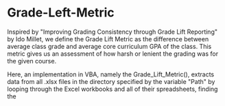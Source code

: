 # Grade-Left-Metric

Inspired by "Improving Grading Consistency through Grade Lift Reporting" by Ido Millet, we define the Grade Lift Metric as the difference between average class grade and average core curriculum GPA of the class. This metric gives us an assessment of how harsh or lenient the grading was for the given course.

Here, an implementation in VBA, namely the Grade_Lift_Metric(), extracts data from all .xlsx files in the directory specified by the variable "Path" by looping through the Excel workbooks and all of their spreadsheets, finding the 
